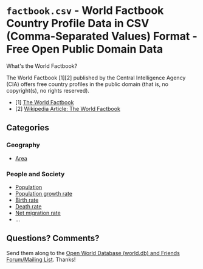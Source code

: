 # `factbook.csv` - World Factbook Country Profile Data in CSV (Comma-Separated Values) Format - Free Open Public Domain Data

What's the World Factbook?

The World Factbook [1][2] published by the Central Intelligence Agency (CIA)
offers free country profiles in the public domain (that is, no copyright(s), no rights reserved).

- [1] [The World Factbook](https://www.cia.gov/library/publications/the-world-factbook/)
- [2] [Wikipedia Article: The World Factbook](http://en.wikipedia.org/wiki/The_World_Factbook)



## Categories

### Geography

- [Area](data/c2147.csv)

### People and Society

- [Population](data/c2119.csv)
- [Population growth rate](#)
- [Birth rate](#)
- [Death rate](#)
- [Net migration rate](#)
- ...


## Questions? Comments?

Send them along to the [Open World Database (world.db) and Friends Forum/Mailing List](http://groups.google.com/group/openmundi). 
Thanks!
